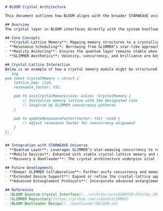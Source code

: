 <!--
BLOOM Crystal Architecture:
{
  "metadata": {
    "timestamp": "2025-05-28 23:16:50",
    "author": "isdood",
    "pattern_version": "1.0.0",
    "color_scheme": "GLIMMER"
  }
}
-->
````markdown name=ARCHITECTURE.md
# BLOOM Crystal Architecture

This document outlines how BLOOM aligns with the broader STARWEAVE universe of quantum and crystal-based computing. Drawing inspiration from the GLIMMER project where brilliant sparks weave into starlight, BLOOM utilizes crystal-lattice elements to anchor mobile systems with high coherence and stability.

## Overview
The crystal layer in BLOOM interfaces directly with the system bootloader and quantum execution model, ensuring synergy between reality anchors, quantum states, and device stability. By referencing patterns from isdood/GLIMMER, we incorporate a delicate interplay of parallelism, concurrency, and shimmering code design.

## Core Concepts
- **Crystal-Lattice Memory**: Mapping memory structures to a crystalline grid promotes concurrency and reduces overhead.
- **Resonance Scheduling**: Borrowing from GLIMMER’s star-like approach, tasks are scheduled in resonance groups, aligning computational spikes with stable crystal states.
- **Reality Anchoring**: Ensures the quantum layer remains stable when interfacing with the crystal memory grid.
- **GLIMMER Aesthetics**: Velocity, concurrency, and brilliance are key design values influenced by GLIMMER’s philosophy.

## Crystal-Lattice Interaction
Below is an example of how a crystal memory module might be structured in Zig for BLOOM:
```zig
pub const CrystalMemory = struct {
    lattice_map: []u8,
    resonance_factor: f32,

    pub fn initCrystalMemory(size: usize) !CrystalMemory {
        // Initialize memory lattice with the designated size
        // Inspired by GLIMMER concurrency patterns
    }

    pub fn updateResonanceFactor(factor: f32) !void {
        // Adjust resonance factor for concurrency alignment
    }
};
```

## Integration with STARWEAVE Universe
- **Quantum Layer**: Leverages GLIMMER’s star-weaving concurrency to reduce decoherence.
- **Mobile Devices**: Enhanced with stable crystal-lattice memory and quantum anchors.
- **Recovery & Bootloader**: The crystal architecture underpins vital fallback pathways and secure boot operations.

## Future Developments
- **Deeper GLIMMER Collaboration**: Further unify concurrency and memory-lattice solutions with star-like resonance scheduling.
- **Extended Device Support**: Expand or refine the crystal-lattice approach for more diverse mobile hardware.
- **Advanced Entanglement Protocols**: Incorporate advanced entanglement synergy from the GLIMMER codebase, optimizing quantum performance.

## References
- [BLOOM Quantum-Crystal Interface](../architecture/QUANTUM-CRYSTAL-INTERFACE.md)
- [GLIMMER Repository](https://github.com/isdood/GLIMMER)
- [BLOOM Bootloader Design](../bootloader/DESIGN.md)

````
